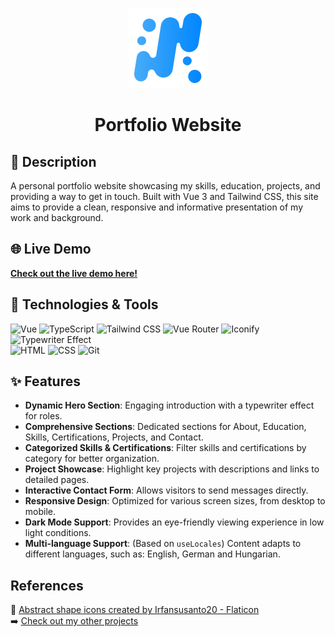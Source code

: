<p align="center">
	<img src="https://github.com/cseri502/portfolio/blob/main/public/abstract-shape.png" width="128" title="Portfolio Website">
</p>

<h1 align="center">Portfolio Website</h1>

## 📒 Description

A personal portfolio website showcasing my skills, education, projects, and providing a way to get in touch. Built with Vue 3 and Tailwind CSS, this site aims to provide a clean, responsive and informative presentation of my work and background.

## 🌐 Live Demo

**[Check out the live demo here!](https://withdavid.hu/)**

## 🚀 Technologies & Tools

![Vue](https://img.shields.io/badge/Vue.js-35495E?style=for-the-badge&logo=vue.js&logoColor=4FC08D)
![TypeScript](https://img.shields.io/badge/typescript-%23007ACC.svg?style=for-the-badge&logo=typescript&logoColor=white)
![Tailwind CSS](https://img.shields.io/badge/Tailwind_CSS-38B2AC?style=for-the-badge&logo=tailwind-css&logoColor=white)
![Vue Router](https://img.shields.io/badge/Vue%20Router-42B883?style=for-the-badge&logo=vuerouter&logoColor=white)
![Iconify](https://img.shields.io/badge/Iconify-3466A8?style=for-the-badge&logo=iconify&logoColor=white)
![Typewriter Effect](https://img.shields.io/badge/Typewriter%20Effect-F7DF1E?style=for-the-badge&logo=javascript&logoColor=black)
<br />
![HTML](https://img.shields.io/badge/HTML5-E34F26?style=for-the-badge&logo=html5&logoColor=white)
![CSS](https://img.shields.io/badge/CSS3-1572B6?style=for-the-badge&logo=css3&logoColor=white)
![Git](https://img.shields.io/badge/GIT-E44C30?style=for-the-badge&logo=git&logoColor=white)

## ✨ Features
-   **Dynamic Hero Section**: Engaging introduction with a typewriter effect for roles.
-   **Comprehensive Sections**: Dedicated sections for About, Education, Skills, Certifications, Projects, and Contact.
-   **Categorized Skills & Certifications**: Filter skills and certifications by category for better organization.
-   **Project Showcase**: Highlight key projects with descriptions and links to detailed pages.
-   **Interactive Contact Form**: Allows visitors to send messages directly.
-   **Responsive Design**: Optimized for various screen sizes, from desktop to mobile.
-   **Dark Mode Support**: Provides an eye-friendly viewing experience in low light conditions.
-   **Multi-language Support**: (Based on `useLocales`) Content adapts to different languages, such as: English, German and Hungarian.

## References
📌 [Abstract shape icons created by Irfansusanto20 - Flaticon](https://www.flaticon.com/free-icons/abstract-shape)
<br />
➡️ [Check out my other projects](https://github.com/cseri502)
